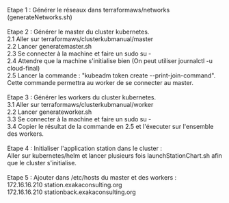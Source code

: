 Etape 1 : Générer le réseaux dans terraformaws/networks (generateNetworks.sh)<br/><br/>
Etape 2 : Générer le master du cluster kubernetes.<br/>
    2.1 Aller sur terraformaws/clusterkubmanual/master<br/>
    2.2 Lancer generatemaster.sh<br/>
    2.3 Se connecter à la machine et faire un sudo su -<br/>
    2.4 Attendre que la machine s'initialise bien (On peut utiliser journalctl -u cloud-final)<br/>
    2.5 Lancer la commande : "kubeadm token create --print-join-command". Cette commande permettra au worker de se connecter au master.<br/><br/>
Etape 3 : Générer les workers du cluster kubernetes.<br/>
    3.1 Aller sur terraformaws/clusterkubmanual/worker<br/>
    2.2 Lancer generateworker.sh<br/>
    3.3 Se connecter à la machine et faire un sudo su -<br/>
    3.4 Copier le résultat de la commande en 2.5 et l'éxecuter sur l'ensemble des workers.<br/><br/>
Etape 4 : Initialiser l'application station dans le cluster : <br/>
    Aller sur kubernetes/helm et lancer plusieurs fois launchStationChart.sh afin que le cluster s'initialise.<br/><br/>
Etape 5 :  Ajouter dans /etc/hosts du master et des workers : <br/> 
172.16.16.210 station.exakaconsulting.org    <br/>
172.16.16.210 stationback.exakaconsulting.org